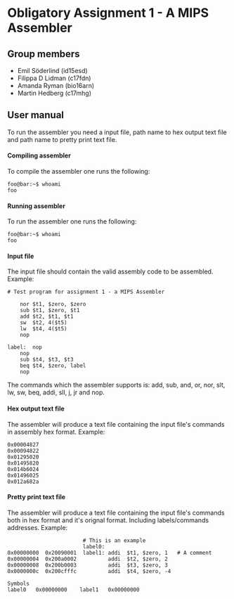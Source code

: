 # Obligatory Assignment 1 - A MIPS Assembler
## Group members
* Emil Söderlind (id15esd)
* Filippa D Lidman (c17fdn)
* Amanda Ryman (bio16arn)
* Martin Hedberg (c17mhg)
## User manual
To run the assembler you need a input file, path name to hex output text file and path name to pretty print text file.

#### Compiling assembler
To compile the assembler one runs the following:

```console
foo@bar:~$ whoami
foo
```

#### Running assembler
To run the assembler one runs the following:

```console
foo@bar:~$ whoami
foo
```

#### Input file
The input file should contain the valid assembly code to be assembled. Example: 
```
# Test program for assignment 1 - a MIPS Assembler

	nor $t1, $zero, $zero
	sub $t1, $zero, $t1
	add $t2, $t1, $t1
	sw  $t2, 4($t5)
	lw  $t4, 4($t5)
	nop

label:	nop
	nop
	sub $t4, $t3, $t3
	beq $t4, $zero, label
	nop
```

The commands which the assembler supports is: add, sub, and, or, nor, slt, lw, sw, beq, addi, sll, j, jr and nop.

#### Hex output text file
The assembler will produce a text file containing the input file's commands in assembly hex format. Example: 
```
0x00004827
0x00094822
0x01295020
0x01495820
0x014b6024
0x01496025
0x012a682a

```

#### Pretty print text file
The assembler will produce a text file containing the input file's commands both in hex format and it's orignal format. Including labels/commands addresses. Example: 
```
                        # This is an example
                        label0:
0x00000000  0x20090001  label1: addi  $t1, $zero, 1   # A comment
0x00000004  0x200a0002          addi  $t2, $zero, 2
0x00000008  0x200b0003          addi  $t3, $zero, 3
0x0000000c  0x200cfffc          addi  $t4, $zero, -4

Symbols
label0   0x00000000    label1   0x00000000  
```
